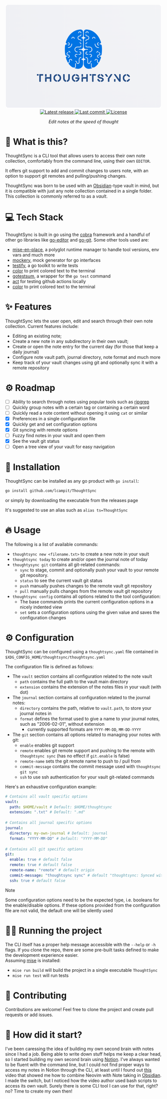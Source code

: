 <div align="center"><p>
  <img src="./media/thoughtsync-logo.PNG" alt="ThoughtSync Logo" width="500" /> <br/>
  <a href="https://github.com/Leo-Campo/ThoughtSync/releases/latest">
     <img alt="Latest release" src="https://img.shields.io/github/v/release/lcampit/ThoughtSync?style=for-the-badge&logo=starship&labelColor=302D41&include_prerelease&sort=semver" />  
  </a>
  <a href="https://github.com/Leo-Campo/ThoughtSync/pulse">
    <img alt="Last commit" src="https://img.shields.io/github/last-commit/lcampit/ThoughtSync?style=for-the-badge&logo=starship&color=8bd5ca&logoColor=D9E0EE&labelColor=302D41"/>
  </a>
  <a href="https://github.com/Leo-Campo/ThoughtSync/blob/main/LICENSE">
    <img alt="License" src="https://img.shields.io/github/license/lcampit/ThoughtSync?style=for-the-badge&logo=starship&color=ee999f&logoColor=D9E0EE&labelColor=302D41" />
  </a>
  <p><em>Edit notes at the speed of thought</em></p>
</div>

# :pencil: What is this?

ThoughtSync is a CLI tool that allows users to access
their own note collection, comfortably from the command line,
using their own `EDITOR`.

It offers git support to add and commit
changes to users note, with an option to support
git remotes and pulling/pushing changes.

ThoughtSync was born to be used with an [Obsidian](https://obsidian.md/)-type
vault in mind, but it is compatible with just
any note collection contained in a
single folder. This collection is commonly referred to
as a _vault_.

# :computer: Tech Stack

ThoughtSync is built in go using the
[cobra](https://github.com/spf13/cobra) framework and a
handful of other go libraries like
[go-editor](https://github.com/confluentinc/go-editor) and
[go-git](https://github.com/go-git/go-git).
Some other tools used are:

- [mise-en-place](https://mise.jdx.dev/), a polyglot runtime manager to handle
  tool versions, env vars and much more
- [mockery](https://github.com/vektra/mockery), mock generator for go interfaces
- [testify](https://github.com/stretchr/testify), a go toolkit to write tests
- [color](https://github.com/fatih/color) to print colored text to the
  terminal
- [gotestsum](https://github.com/gotestyourself/gotestsum), a wrapper
  for the `go test` command
- [act](https://github.com/nektos/act) for testing github actions locally
- [color](https://github.com/fatih/color) to print colored
  text to the terminal

# ✨ Features

ThoughtSync lets the user open, edit and search
through their own note collection.
Current features include:

- Editing an existing note;
- Create a new note in any subdirectory in their own vault;
- Create or open the note entry for the current day (for those that keep
  a daily journal)
- Configure note vault path, journal directory, note format and much more
- Keep track of your vault changes using git and optionally sync it
  with a remote repository

# ⚙️ Roadmap

- [ ] Ability to search through notes using popular
      tools such as [ripgrep](https://github.com/BurntSushi/ripgrep)
- [ ] Quickly group notes with a certain tag or containing a certain word
- [ ] Quickly read a note content without opening it using `cat` or similar
- [x] Preferences in a single configuration file
- [x] Quickly get and set configuration options
- [x] Git syncing with remote options
- [ ] Fuzzy find notes in your vault and open them
- [x] See the vault git status
- [ ] Open a tree view of your vault for easy navigation

# :rocket: Installation

ThoughtSync can be installed as any go product with `go install`:

```bash
go install github.com/lcampit/ThoughtSync
```

or simply by downloading the executable from the releases page

It's suggested to use an alias such as `alias ts=ThoughtSync`

# 🔥 Usage

The following is a list of available commands:

- `thoughtsync new <filename.txt>` to create a new note in your vault
- `thoughtsync today` to create and/or open the journal note of today
- `thoughtysync git` contains all git-related commands:
  - `sync` to stage, commit and optionally push your vault to
    your remote git repository.
  - `status` to see the current vault git status
  - `push` manually pushes changes to the remote vault git repository
  - `pull` manually pulls changes from the remote vault git repository
- `thoughtsync config` contains all options related to the tool configuration:
  - The base commands prints the current configuration
    options in a nicely indented view
  - `set` sets a configuration options using the given value
    and saves the configuration changes

# ⚙️ Configuration

ThoughtSync can be configured using a `thoughtsync.yaml` file
contained in `$XDG_CONFIG_HOME/thoughtsync/thoughtsync.yaml`

The configuration file is defined as follows:

- The `vault` section contains all configuration related to the note vault
  - `path` contains the full path to the vault main directory
  - `extension` contains the extension of the notes files in your vault (with dot)
- The `journal` section contains all configuration related to the journal notes:
  - `directory` contains the path, relative to `vault.path`,
    to store your journal notes in
  - `format` defines the format used to give a name to your journal
    notes, such as "2006-02-01", without extension
    - currently supported formats are `YYYY-MM-DD`, `MM-DD-YYYY`
- The `git` section contains all options related to managing your
  notes with git:
  - `enable` enables git support
  - `remote` enables git remote support and
    pushing to the remote with `thoughtsync sync`
    (has no effect if `git.enable` is false)
  - `remote-name` sets the git remote name to push to / pull from
  - `commit-message` contains the commit message used with `thoughtsync git sync`
  - `ssh` to use ssh authentication for your vault git-related commands

Here's an exhaustive configuration example:

```yaml
# Contains all vault specific options
vault:
  path: $HOME/vault # Default: $HOME/thoughtsync
  extension: ".txt" # Default: ".md"

# Contains all journal specific options
journal:
  directory: my-own-journal # Default: journal
  format: "YYYY-MM-DD" # Default: "YYYY-MM-DD"

# Contains all git specific options
git:
  enable: true # default false
  remote: true # default false
  remote-name: "remote" # default origin
  commit-message: "thoughtsync sync" # default "thoughtsync: Synced with git"
  ssh: true # default false
```

> [!NOTE]
> Some configuration options need to be the expected type, i.e.
> booleans for the enable/disable
> options. If these options provided from the configuration file are not valid,
> the default one will be silently used

# :running_man: Running the project

The CLI itself has a proper help message accessible
with the `--help` or `-h` flags. If you clone the repo,
there are some pre-built tasks defined to make
the development experience easier.  
Assuming [mise](https://mise.jdx.dev/) is installed:

- `mise run build` will build the project in a single executable `ThoughtSync`
- `mise run test` will run tests

# :high_brightness: Contributing

Contributions are welcome! Feel free to clone the project
and create pull requests or add issues.

# :date: How did it start?

I've been caressing the idea of building my own second brain
with notes since I had a job. Being able to write down stuff
helps me keep a clear head, so I started building my own second
brain using [Notion](https://www.notion.so/).
I've always wanted to be fluent with the command line, but I could not
find proper ways to access my notes in Notion through the CLI, at least
until I found out [this](https://www.youtube.com/watch?v=zIGJ8NTHF4k)
video that showed me how to combine Neovim
with Note taking in [Obsidian](https://obsidian.md/). I made the switch,
but I noticed how the video author used bash scripts to access its own
vault. Surely there is some CLI tool I can use for that, right? no? Time to
create my own then!
